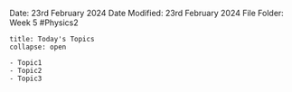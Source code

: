 Date: 23rd February 2024
Date Modified: 23rd February 2024
File Folder: Week 5
#Physics2

```ad-abstract
title: Today's Topics
collapse: open

- Topic1
- Topic2
- Topic3

```

